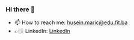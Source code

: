 ### Hi there 👋



- 📫 How to reach me: husein.maric@edu.fit.ba 
-  👉🏼 LinkedIn: [LinkedIn](https://www.linkedin.com/in/marichusein/)


